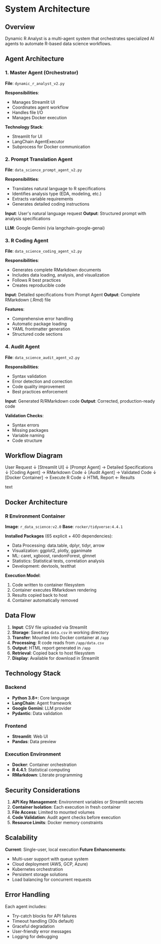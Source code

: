 # System Architecture

## Overview

Dynamic R Analyst is a multi-agent system that orchestrates specialized AI agents to automate R-based data science workflows.

## Agent Architecture

### 1. Master Agent (Orchestrator)
**File**: `dynamic_r_analyst_v2.py`

**Responsibilities**:
- Manages Streamlit UI
- Coordinates agent workflow
- Handles file I/O
- Manages Docker execution

**Technology Stack**:
- Streamlit for UI
- LangChain AgentExecutor
- Subprocess for Docker communication

### 2. Prompt Translation Agent
**File**: `data_science_prompt_agent_v2.py`

**Responsibilities**:
- Translates natural language to R specifications
- Identifies analysis type (EDA, modeling, etc.)
- Extracts variable requirements
- Generates detailed coding instructions

**Input**: User's natural language request
**Output**: Structured prompt with analysis specifications

**LLM**: Google Gemini (via langchain-google-genai)

### 3. R Coding Agent
**File**: `data_science_coding_agent_v2.py`

**Responsibilities**:
- Generates complete RMarkdown documents
- Includes data loading, analysis, and visualization
- Follows R best practices
- Creates reproducible code

**Input**: Detailed specifications from Prompt Agent
**Output**: Complete RMarkdown (.Rmd) file

**Features**:
- Comprehensive error handling
- Automatic package loading
- YAML frontmatter generation
- Structured code sections

### 4. Audit Agent
**File**: `data_science_audit_agent_v2.py`

**Responsibilities**:
- Syntax validation
- Error detection and correction
- Code quality improvement
- Best practices enforcement

**Input**: Generated R/RMarkdown code
**Output**: Corrected, production-ready code

**Validation Checks**:
- Syntax errors
- Missing packages
- Variable naming
- Code structure

## Workflow Diagram

User Request
↓
[Streamlit UI]
↓
[Prompt Agent] → Detailed Specifications
↓
[Coding Agent] → RMarkdown Code
↓
[Audit Agent] → Validated Code
↓
[Docker Container] → Execute R Code
↓
HTML Report ← Results

text

## Docker Architecture

### R Environment Container
**Image**: `r_data_science:v2.0`
**Base**: `rocker/tidyverse:4.4.1`

**Installed Packages** (65 explicit + 400 dependencies):
- Data Processing: data.table, dplyr, tidyr, arrow
- Visualization: ggplot2, plotly, gganimate
- ML: caret, xgboost, randomForest, glmnet
- Statistics: Statistical tests, correlation analysis
- Development: devtools, testthat

**Execution Model**:
1. Code written to container filesystem
2. Container executes RMarkdown rendering
3. Results copied back to host
4. Container automatically removed

## Data Flow

1. **Input**: CSV file uploaded via Streamlit
2. **Storage**: Saved as `data.csv` in working directory
3. **Transfer**: Mounted into Docker container at `/app`
4. **Processing**: R code reads from `/app/data.csv`
5. **Output**: HTML report generated in `/app`
6. **Retrieval**: Copied back to host filesystem
7. **Display**: Available for download in Streamlit

## Technology Stack

### Backend
- **Python 3.8+**: Core language
- **LangChain**: Agent framework
- **Google Gemini**: LLM provider
- **Pydantic**: Data validation

### Frontend
- **Streamlit**: Web UI
- **Pandas**: Data preview

### Execution Environment
- **Docker**: Container orchestration
- **R 4.4.1**: Statistical computing
- **RMarkdown**: Literate programming

## Security Considerations

1. **API Key Management**: Environment variables or Streamlit secrets
2. **Container Isolation**: Each execution in fresh container
3. **File Access**: Limited to mounted volumes
4. **Code Validation**: Audit agent checks before execution
5. **Resource Limits**: Docker memory constraints

## Scalability

**Current**: Single-user, local execution
**Future Enhancements**:
- Multi-user support with queue system
- Cloud deployment (AWS, GCP, Azure)
- Kubernetes orchestration
- Persistent storage solutions
- Load balancing for concurrent requests

## Error Handling

Each agent includes:
- Try-catch blocks for API failures
- Timeout handling (30s default)
- Graceful degradation
- User-friendly error messages
- Logging for debugging

